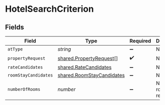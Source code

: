 # HotelSearchCriterion


## Fields

| Field                                                                  | Type                                                                   | Required                                                               | Description                                                            | Example                                                                |
| ---------------------------------------------------------------------- | ---------------------------------------------------------------------- | ---------------------------------------------------------------------- | ---------------------------------------------------------------------- | ---------------------------------------------------------------------- |
| `atType`                                                               | *string*                                                               | :heavy_minus_sign:                                                     | N/A                                                                    | HotelSearchCriterion                                                   |
| `propertyRequest`                                                      | [shared.PropertyRequest](../../models/shared/propertyrequest.md)[]     | :heavy_check_mark:                                                     | N/A                                                                    |                                                                        |
| `rateCandidates`                                                       | [shared.RateCandidates](../../models/shared/ratecandidates.md)         | :heavy_minus_sign:                                                     | N/A                                                                    |                                                                        |
| `roomStayCandidates`                                                   | [shared.RoomStayCandidates](../../models/shared/roomstaycandidates.md) | :heavy_minus_sign:                                                     | N/A                                                                    |                                                                        |
| `numberOfRooms`                                                        | *number*                                                               | :heavy_minus_sign:                                                     | Number of rooms requested                                              |                                                                        |